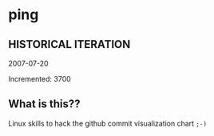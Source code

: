 # ping

## HISTORICAL ITERATION
2007-07-20

Incremented: 3700

## What is this?? 
Linux skills to hack the github commit visualization chart `;-)`
